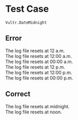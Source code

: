 # Test Case

    Vultr.DateMidnight

## Error

The log file resets at 12 a.m.  
The log file resets at 12:00 a.m.  
The log file resets at 00:00 a.m.  
The log file resets at 12 p.m.  
The log file resets at 12:00 p.m.  
The log file resets at 00:00 p.m.  

## Correct

The log file resets at midnight.  
The log file resets at noon.  
